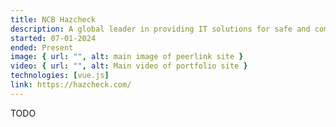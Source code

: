 ```yaml
---
title: NCB Hazcheck
description: A global leader in providing IT solutions for safe and compliant management of dangerous goods at sea
started: 07-01-2024
ended: Present
image: { url: "", alt: main image of peerlink site }
video: { url: "", alt: Main video of portfolio site }
technologies: [vue.js]
link: https://hazcheck.com/
---
```


TODO
